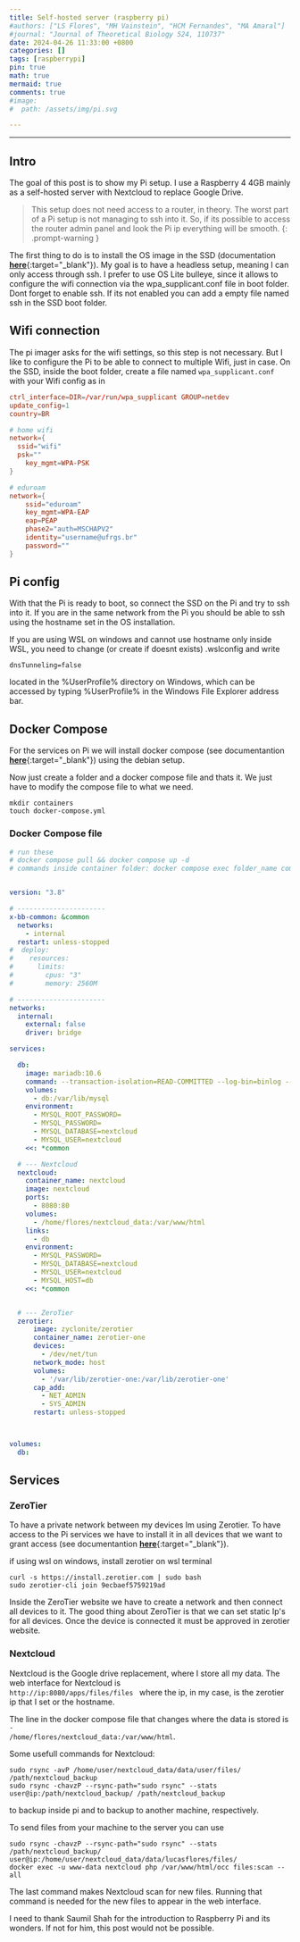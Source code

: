 ```yaml
---
title: Self-hosted server (raspberry pi)
#authors: ["LS Flores", "MH Vainstein", "HCM Fernandes", "MA Amaral"]
#journal: "Journal of Theoretical Biology 524, 110737"
date: 2024-04-26 11:33:00 +0800
categories: []
tags: [raspberrypi]
pin: true
math: true
mermaid: true
comments: true
#image:
#  path: /assets/img/pi.svg

---
```

<hr>

## Intro

The goal of this post is to show my Pi setup. I use a Raspberry 4 4GB mainly as a self-hosted server with Nextcloud to replace Google Drive. 


> This setup does not need access to a router, in theory. The worst part of a Pi setup is not managing to ssh into it. So, if its possible to access the router admin panel and look the Pi ip everything will be smooth.
{: .prompt-warning }

The first thing to do is to install the OS image in the SSD (documentation [**here**](https://www.raspberrypi.com/documentation/computers/getting-started.html#install-using-imager){:target="_blank"}).
My goal is to have a headless setup, meaning I can only access through ssh. I prefer to use OS Lite bulleye, since it allows to configure the wifi connection via the wpa_supplicant.conf file in boot folder.
Dont forget to enable ssh. If its not enabled you can add a empty file named ssh in the SSD boot folder.

## Wifi connection

The pi imager asks for the wifi settings, so this step is not necessary.
But I like to configure the Pi to be able to connect to multiple Wifi, just in case.
On the SSD, inside the boot folder, create a file named <code class="language-plaintext highlighter-rouge">wpa_supplicant.conf</code> with your Wifi config as in

```conf
ctrl_interface=DIR=/var/run/wpa_supplicant GROUP=netdev
update_config=1
country=BR

# home wifi
network={
  ssid="wifi"
  psk=""
	key_mgmt=WPA-PSK
}

# eduroam
network={
	ssid="eduroam"
	key_mgmt=WPA-EAP
	eap=PEAP
	phase2="auth=MSCHAPV2"
	identity="username@ufrgs.br"
	password=""
}
```
  
## Pi config

With that the Pi is ready to boot, so connect the SSD on the Pi and try to ssh into it.
If you are in the same network from the Pi you should be able to ssh using the hostname set in the OS installation. 

If you are using WSL on windows and cannot use hostname only inside WSL, you need to change (or create if doesnt exists) .wslconfig and write

```
dnsTunneling=false
``` 

located in the %UserProfile% directory on Windows, which can be accessed by typing %UserProfile% in the Windows File Explorer address bar.

## Docker Compose

For the services on Pi we will install docker compose (see documentantion [**here**](https://docs.docker.com/desktop/install/linux-install/){:target="_blank"}) using the debian setup.

Now just create a folder and a docker compose file and thats it. We just have to modify the compose file to what we need.

```
mkdir containers
touch docker-compose.yml
```

### Docker Compose file

```yml
# run these
# docker compose pull && docker compose up -d
# commands inside container folder: docker compose exec folder_name command


version: "3.8"

# ----------------------
x-bb-common: &common
  networks:
    - internal
  restart: unless-stopped
#  deploy:
#    resources:
#      limits:
#        cpus: "3"
#        memory: 2560M

# ----------------------
networks:
  internal:
    external: false
    driver: bridge

services:

  db:
    image: mariadb:10.6
    command: --transaction-isolation=READ-COMMITTED --log-bin=binlog --binlog-format=ROW
    volumes:
      - db:/var/lib/mysql
    environment:
      - MYSQL_ROOT_PASSWORD=
      - MYSQL_PASSWORD=
      - MYSQL_DATABASE=nextcloud
      - MYSQL_USER=nextcloud
    <<: *common

  # --- Nextcloud
  nextcloud:
    container_name: nextcloud
    image: nextcloud
    ports:
      - 8080:80
    volumes:
      - /home/flores/nextcloud_data:/var/www/html
    links:
      - db
    environment:
      - MYSQL_PASSWORD=
      - MYSQL_DATABASE=nextcloud
      - MYSQL_USER=nextcloud
      - MYSQL_HOST=db
    <<: *common


  # --- ZeroTier
  zerotier:
      image: zyclonite/zerotier
      container_name: zerotier-one
      devices:
        - /dev/net/tun
      network_mode: host
      volumes:
        - '/var/lib/zerotier-one:/var/lib/zerotier-one'
      cap_add:
        - NET_ADMIN
        - SYS_ADMIN
      restart: unless-stopped



volumes:
  db:
```

## Services

### ZeroTier

To have a private network between my devices Im using Zerotier.
To have access to the Pi services we have to install it in all devices that we want to grant access (see documentantion [**here**](https://docs.zerotier.com/start){:target="_blank"}).

if using wsl on windows, install zerotier on wsl terminal
```
curl -s https://install.zerotier.com | sudo bash
sudo zerotier-cli join 9ecbaef5759219ad
```

Inside the ZeroTier website we have to create a network and then connect all devices to it.
The good thing about ZeroTier is that we can set static Ip's for all devices.
Once the device is connected it must be approved in zerotier website.


		
			

### Nextcloud

Nextcloud is the Google drive replacement, where I store all my data.
The web interface for Nextcloud is <code class="language-plaintext highlighter-rouge"> http://ip:8080/apps/files/files </code> where the ip, in my case, is the zerotier ip that I set or the hostname.

The line in the docker compose file that changes where the data is stored is <code class="language-plaintext highlighter-rouge">- /home/flores/nextcloud_data:/var/www/html</code>.
      

Some usefull commands for Nextcloud:


```
sudo rsync -avP /home/user/nextcloud_data/data/user/files/ /path/nextcloud_backup 
sudo rsync -chavzP --rsync-path="sudo rsync" --stats user@ip:/path/nextcloud_backup/ /path/nextcloud_backup
```

to backup inside pi and to backup to another machine, respectively. 

To send files from your machine to the server you can use

```
sudo rsync -chavzP --rsync-path="sudo rsync" --stats /path/nextcloud_backup/ user@ip:/home/user/nextcloud_data/data/lucasflores/files/
docker exec -u www-data nextcloud php /var/www/html/occ files:scan --all
```

The last command makes Nextcloud scan for new files. Running that command is needed for the new files to appear in the web interface. 





I need to thank Saumil Shah for the introduction to Raspberry Pi and its wonders. If not for him, this post would not be possible.